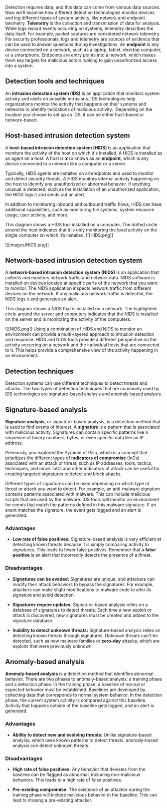Detection requires data, and this data can come from various data sources.  Now we'll examine how different detection technologies monitor devices and log different types of  system activity, like network and endpoint telemetry. 
**Telemetry** is the collection and transmission of data for analysis. While logs record events occurring on systems, telemetry describes the data itself. For example, packet captures are considered network telemetry. For security professionals, logs and telemetry are sources of evidence that can be used to answer questions during investigations.
An **endpoint** is any device connected on a network, such as a laptop, tablet, desktop computer, or a smartphone. Endpoints are entry points into a network, which makes them key targets for malicious actors looking to gain unauthorized access into a system. 

## Detection tools and techniques
An **intrusion detection system (IDS)** is an application that monitors system activity and alerts on possible intrusions. IDS technologies help organizations monitor the activity that happens on their systems and networks to identify indications of malicious activity.  Depending on the location you choose to set up an IDS, it can be either host-based or network-based.

## Host-based intrusion detection system

A **host-based intrusion detection system (HIDS)** is an application that monitors the activity of the host on which it's installed. A HIDS is installed as an agent on a host. A host is also known as an **endpoint**, which is any device connected to a network like a computer or a server. 

Typically, HIDS agents are installed on all endpoints and used to monitor and detect security threats. A HIDS monitors internal activity happening on the host to identify any unauthorized or abnormal behavior. If anything unusual is detected, such as the installation of an unauthorized application, the HIDS logs it and sends out an alert. 

In addition to monitoring inbound and outbound traffic flows, HIDS can have additional capabilities, such as monitoring file systems, system resource usage, user activity, and more. 

This diagram shows a HIDS tool installed on a computer. The dotted circle around the host indicates that it is only monitoring the local activity on the single computer on which it’s installed.
![[HIDS.png]]


![[images/HIDS.png]]

## Network-based intrusion detection system

A **network-based intrusion detection system** **(NIDS)** is an application that collects and monitors network traffic and network data. NIDS software is installed on devices located at specific parts of the network that you want to monitor. The NIDS application inspects network traffic from different devices on the network. If any malicious network traffic is detected, the NIDS logs it and generates an alert.

This diagram shows a NIDS that is installed on a network. The highlighted circle around the server and computers indicates that the NIDS is installed on the server and is monitoring the activity of the computers.

![[NIDS.png]]
Using a combination of HIDS and NIDS to monitor an environment can provide a multi-layered approach to intrusion detection and response. HIDS and NIDS tools provide a different perspective on the activity occurring on a network and the individual hosts that are connected to it. This helps provide a comprehensive view of the activity happening in an environment.

## Detection techniques

Detection systems can use different techniques to detect threats and attacks. The two types of detection techniques that are commonly used by IDS technologies are signature-based analysis and anomaly-based analysis.

## Signature-based analysis

**Signature analysis**, or signature-based analysis, is a detection method that is used to find events of interest. A **signature** is a pattern that is associated with malicious activity. Signatures can contain specific patterns like a sequence of binary numbers, bytes, or even specific data like an IP address. 

Previously, you explored the Pyramid of Pain, which is a concept that prioritizes the different types of **indicators of compromise** (IoCs) associated with an attack or threat, such as IP addresses, tools, tactics, techniques, and more. IoCs and other indicators of attack can be useful for creating targeted signatures to detect and block attacks.

Different types of signatures can be used depending on which type of threat or attack you want to detect. For example, an anti-malware signature contains patterns associated with malware. This can include malicious scripts that are used by the malware. IDS tools will monitor an environment for events that match the patterns defined in this malware signature. If an event matches the signature, the event gets logged and an alert is generated. 

### **Advantages**

- **Low rate of false positives:** Signature-based analysis is very efficient at detecting known threats because it is simply comparing activity to signatures. This leads to fewer false positives. Remember that a **false positive** is an alert that incorrectly detects the presence of a threat.
    

### **Disadvantages**

- **Signatures can be evaded:** Signatures are unique, and attackers can modify their attack behaviors to bypass the signatures. For example, attackers can make slight modifications to malware code to alter its signature and avoid detection.
    
- **Signatures require updates:** Signature-based analysis relies on a database of signatures to detect threats. Each time a new exploit or attack is discovered, new signatures must be created and added to the signature database.
    
- **Inability to detect unknown threats:** Signature-based analysis relies on detecting known threats through signatures. Unknown threats can't be detected, such as new malware families or **zero-day** attacks, which are exploits that were previously unknown.
    

## Anomaly-based analysis

**Anomaly-based analysis** is a detection method that identifies abnormal behavior. There are two phases to anomaly-based analysis: a training phase and a detection phase. In the training phase, a baseline of normal or expected behavior must be established. Baselines are developed by collecting data that corresponds to normal system behavior. In the detection phase, the current system activity is compared against this baseline. Activity that happens outside of the baseline gets logged, and an alert is generated. 

### **Advantages**

- **Ability to detect new and evolving threats:** Unlike signature-based analysis, which uses known patterns to detect threats, anomaly-based analysis _can_ detect unknown threats.
    

### **Disadvantages**

- **High rate of false positives:** Any behavior that deviates from the baseline can be flagged as abnormal, including non-malicious behaviors. This leads to a high rate of false positives.
    
- **Pre-existing compromise:** The existence of an attacker during the training phase will include malicious behavior in the baseline. This can lead to missing a pre-existing attacker.